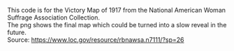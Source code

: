 This code is for the Victory Map of 1917 from the National American Woman Suffrage Association Collection.  
The png shows the final map which could be turned into a slow reveal in the future.  
Source: https://www.loc.gov/resource/rbnawsa.n7111/?sp=26
